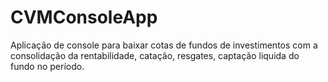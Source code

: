# CVMConsoleApp
Aplicação de console para baixar cotas de fundos de investimentos com a consolidação da rentabilidade, catação, resgates, captação liquida do fundo no período.
